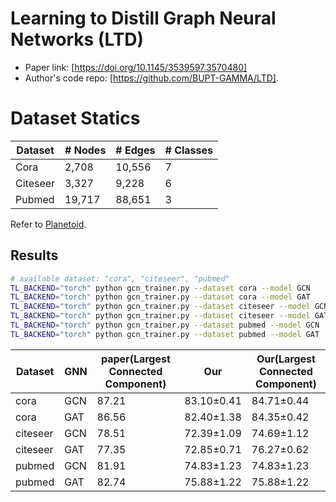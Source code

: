 # Learning to Distill Graph Neural Networks (LTD)

- Paper link: [https://doi.org/10.1145/3539597.3570480]
- Author's code repo: [https://github.com/BUPT-GAMMA/LTD].  

# Dataset Statics

| Dataset  | # Nodes | # Edges | # Classes |
|----------|---------|---------|-----------|
| Cora     | 2,708   | 10,556  | 7         |
| Citeseer | 3,327   | 9,228   | 6         |
| Pubmed   | 19,717  | 88,651  | 3         |

Refer to [Planetoid](https://gammagl.readthedocs.io/en/latest/api/gammagl.datasets.html#gammagl.datasets.Planetoid).

Results
-------

```bash
# available dataset: "cora", "citeseer", "pubmed" 
TL_BACKEND="torch" python gcn_trainer.py --dataset cora --model GCN
TL_BACKEND="torch" python gcn_trainer.py --dataset cora --model GAT
TL_BACKEND="torch" python gcn_trainer.py --dataset citeseer --model GCN 
TL_BACKEND="torch" python gcn_trainer.py --dataset citeseer --model GAT
TL_BACKEND="torch" python gcn_trainer.py --dataset pubmed --model GCN 
TL_BACKEND="torch" python gcn_trainer.py --dataset pubmed --model GAT
```

| Dataset  | GNN  | paper(Largest Connected Component) | Our        | Our(Largest Connected Component) |
| -------- | ---- | ---------------------------------- | ---------- | -------------------------------- |
| cora     | GCN  | 87.21                              | 83.10±0.41 | 84.71±0.44                       |
| cora     | GAT  | 86.56                              | 82.40±1.38 | 84.35±0.42                       |
| citeseer | GCN  | 78.51                              | 72.39±1.09 | 74.69±1.12                       |
| citeseer | GAT  | 77.35                              | 72.85±0.71 | 76.27±0.62                       |
| pubmed   | GCN  | 81.91                              | 74.83±1.23 | 74.83±1.23                       |
| pubmed   | GAT  | 82.74                              | 75.88±1.22 | 75.88±1.22                       |
